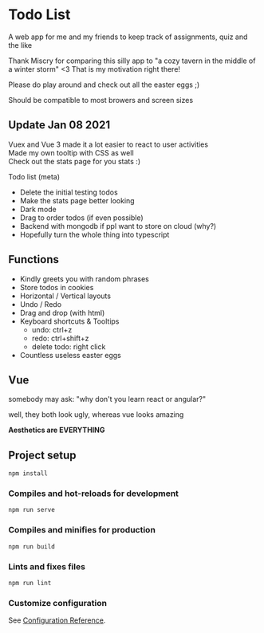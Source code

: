 # Todo List

A web app for me and my friends to keep track of assignments, quiz and the like

Thank Miscry for comparing this silly app to "a cozy tavern in the middle of a winter storm" <3 
That is my motivation right there! 

Please do play around and check out all the easter eggs ;)

Should be compatible to most browers and screen sizes

## Update Jan 08 2021

Vuex and Vue 3 made it a lot easier to react to user activities <br>
Made my own tooltip with CSS as well<br>
Check out the stats page for you stats :)

Todo list (meta)

- Delete the initial testing todos
- Make the stats page better looking
- Dark mode
- Drag to order todos (if even possible)
- Backend with mongodb if ppl want to store on cloud (why?)
- Hopefully turn the whole thing into typescript

## Functions

- Kindly greets you with random phrases
- Store todos in cookies
- Horizontal / Vertical layouts
- Undo / Redo
- Drag and drop (with html)
- Keyboard shortcuts & Tooltips
  - undo: ctrl+z
  - redo: ctrl+shift+z
  - delete todo: right click
- Countless useless easter eggs

## Vue

somebody may ask: "why don't you learn react or angular?"

well, they both look ugly, whereas vue looks amazing

**Aesthetics are EVERYTHING**

## Project setup

```
npm install
```

### Compiles and hot-reloads for development

```
npm run serve
```

### Compiles and minifies for production

```
npm run build
```

### Lints and fixes files

```
npm run lint
```

### Customize configuration

See [Configuration Reference](https://cli.vuejs.org/config/).
